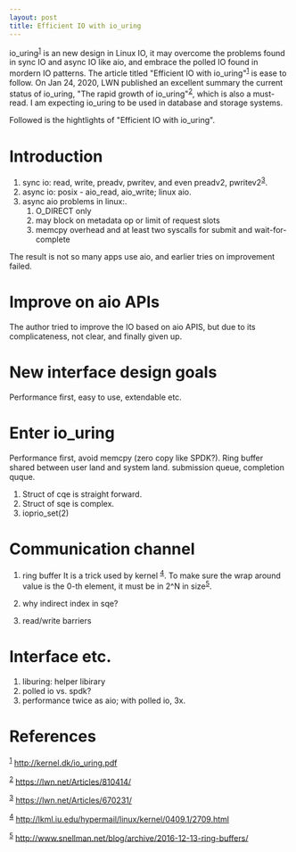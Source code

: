 ```yaml
---
layout: post
title: Efficient IO with io_uring
---
```


io\_uring<sup><a id="fnr.1" class="footref" href="#fn.1">1</a></sup> is an new design in Linux IO, it may overcome the problems
found in sync IO and async IO like aio, and embrace the polled IO found in
mordern IO patterns. The article titled "Efficient IO with io\_uring"<sup><a id="fnr.1.100" class="footref" href="#fn.1">1</a></sup>
is ease to follow. On Jan 24, 2020, LWN published an excellent summary the 
current status of io\_uring, "The rapid growth of io\_uring"<sup><a id="fnr.2" class="footref" href="#fn.2">2</a></sup>, which 
is also a must-read. I am expecting io\_uring to be used in database and storage
systems.

Followed is the hightlights of "Efficient IO with io\_uring".


# Introduction

1.  sync io: read, write, preadv, pwritev, and even preadv2, pwritev2<sup><a id="fnr.3" class="footref" href="#fn.3">3</a></sup>.
2.  async io: posix - aio\_read, aio\_write; linux aio.
3.  async aio problems in linux:.
    1.  O\_DIRECT only
    2.  may block on metadata op or limit of request slots
    3.  memcpy overhead and at least two syscalls for submit and wait-for-complete

The result is not so many apps use aio, and earlier tries on improvement failed.


# Improve on aio APIs

The author tried to improve the IO based on aio APIS, but due to its
complicateness, not clear, and finally given up.


# New interface design goals

Performance first, easy to use, extendable etc.


# Enter io\_uring

Performance first, avoid memcpy (zero copy like SPDK?).
Ring buffer shared between user land and system land.
submission queue, completion quque.

1.  Struct of cqe is straight forward.
2.  Struct of sqe is complex.
3.  ioprio\_set(2)


# Communication channel

1.  ring buffer
    It is a trick used by kernel <sup><a id="fnr.4" class="footref" href="#fn.4">4</a></sup>.
    To make sure the wrap around value is the 0-th element, it must be in 2^N in
    size<sup><a id="fnr.5" class="footref" href="#fn.5">5</a></sup>.

2.  why indirect index in sqe?
3.  read/write barriers


# Interface etc.

1.  liburing: helper libirary
2.  polled io vs. spdk?
3.  performance twice as aio; with polled io, 3x.


# References

<sup><a id="fn.1" href="#fnr.1">1</a></sup> <http://kernel.dk/io_uring.pdf>

<sup><a id="fn.2" href="#fnr.2">2</a></sup> <https://lwn.net/Articles/810414/>

<sup><a id="fn.3" href="#fnr.3">3</a></sup> <https://lwn.net/Articles/670231/>

<sup><a id="fn.4" href="#fnr.4">4</a></sup> <http://lkml.iu.edu/hypermail/linux/kernel/0409.1/2709.html>

<sup><a id="fn.5" href="#fnr.5">5</a></sup> <http://www.snellman.net/blog/archive/2016-12-13-ring-buffers/>

